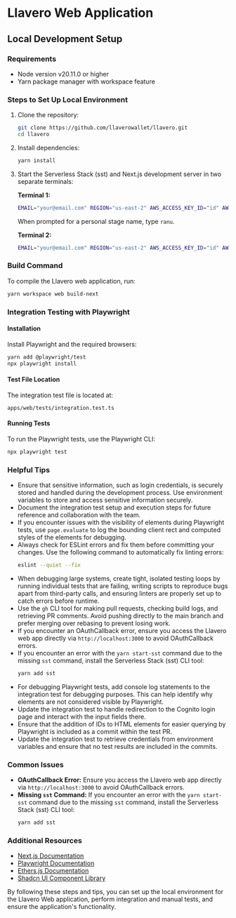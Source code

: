 # Llavero Web Application

## Local Development Setup

### Requirements

- Node version v20.11.0 or higher
- Yarn package manager with workspace feature

### Steps to Set Up Local Environment

1. Clone the repository:

   ```bash
   git clone https://github.com/llaverowallet/llavero.git
   cd llavero
   ```

2. Install dependencies:

   ```bash
   yarn install
   ```

3. Start the Serverless Stack (sst) and Next.js development server in two separate terminals:

   **Terminal 1:**

   ```bash
   EMAIL="your@email.com" REGION="us-east-2" AWS_ACCESS_KEY_ID="id" AWS_SECRET_ACCESS_KEY="secret" yarn start-sst
   ```

   When prompted for a personal stage name, type `ranu`.

   **Terminal 2:**

   ```bash
   EMAIL="your@email.com" REGION="us-east-2" AWS_ACCESS_KEY_ID="id" AWS_SECRET_ACCESS_KEY="secret" yarn dev
   ```

### Build Command

To compile the Llavero web application, run:

```bash
yarn workspace web build-next
```

### Integration Testing with Playwright

#### Installation

Install Playwright and the required browsers:

```bash
yarn add @playwright/test
npx playwright install
```

#### Test File Location

The integration test file is located at:

```
apps/web/tests/integration.test.ts
```

#### Running Tests

To run the Playwright tests, use the Playwright CLI:

```bash
npx playwright test
```

### Helpful Tips

- Ensure that sensitive information, such as login credentials, is securely stored and handled during the development process. Use environment variables to store and access sensitive information securely.
- Document the integration test setup and execution steps for future reference and collaboration with the team.
- If you encounter issues with the visibility of elements during Playwright tests, use `page.evaluate` to log the bounding client rect and computed styles of the elements for debugging.
- Always check for ESLint errors and fix them before committing your changes. Use the following command to automatically fix linting errors:
  ```bash
  eslint --quiet --fix
  ```
- When debugging large systems, create tight, isolated testing loops by running individual tests that are failing, writing scripts to reproduce bugs apart from third-party calls, and ensuring linters are properly set up to catch errors before runtime.
- Use the `gh` CLI tool for making pull requests, checking build logs, and retrieving PR comments. Avoid pushing directly to the main branch and prefer merging over rebasing to prevent losing work.
- If you encounter an OAuthCallback error, ensure you access the Llavero web app directly via `http://localhost:3000` to avoid OAuthCallback errors.
- If you encounter an error with the `yarn start-sst` command due to the missing `sst` command, install the Serverless Stack (sst) CLI tool:
  ```bash
  yarn add sst
  ```
- For debugging Playwright tests, add console log statements to the integration test for debugging purposes. This can help identify why elements are not considered visible by Playwright.
- Update the integration test to handle redirection to the Cognito login page and interact with the input fields there.
- Ensure that the addition of IDs to HTML elements for easier querying by Playwright is included as a commit within the test PR.
- Update the integration test to retrieve credentials from environment variables and ensure that no test results are included in the commits.

### Common Issues

- **OAuthCallback Error:** Ensure you access the Llavero web app directly via `http://localhost:3000` to avoid OAuthCallback errors.
- **Missing `sst` Command:** If you encounter an error with the `yarn start-sst` command due to the missing `sst` command, install the Serverless Stack (sst) CLI tool:
  ```bash
  yarn add sst
  ```

### Additional Resources

- [Next.js Documentation](https://nextjs.org/docs)
- [Playwright Documentation](https://playwright.dev/docs/intro)
- [Ethers.js Documentation](https://docs.ethers.org/v6/)
- [Shadcn UI Component Library](https://ui.shadcn.com/)

By following these steps and tips, you can set up the local environment for the Llavero Web application, perform integration and manual tests, and ensure the application's functionality.
